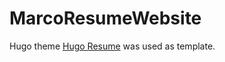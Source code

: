 # MarcoResumeWebsite

Hugo theme [Hugo Resume](https://github.com/eddiewebb/hugo-resume) was used as template.
